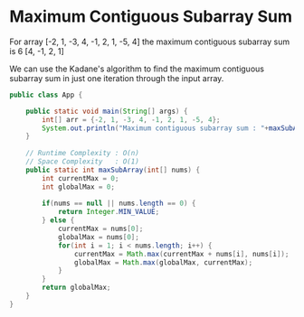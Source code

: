# Maximum Contiguous Subarray Sum

For array [-2, 1, -3, 4, -1, 2, 1, -5, 4] the maximum contiguous subarray sum is 6 [4, -1, 2, 1]

We can use the Kadane's algorithm to find the maximum contiguous subarray sum in just one iteration through the input array.

```java
public class App {

	public static void main(String[] args) {
        int[] arr = {-2, 1, -3, 4, -1, 2, 1, -5, 4};
        System.out.println("Maximum contiguous subarray sum : "+maxSubArray(arr)); // 6
	}
	
	// Runtime Complexity : O(n)
	// Space Complexity   : O(1)
	public static int maxSubArray(int[] nums) {
		int currentMax = 0;
		int globalMax = 0;
		
		if(nums == null || nums.length == 0) {
			return Integer.MIN_VALUE;
		} else {
			currentMax = nums[0];
			globalMax = nums[0];
			for(int i = 1; i < nums.length; i++) {
				currentMax = Math.max(currentMax + nums[i], nums[i]);
				globalMax = Math.max(globalMax, currentMax);		
			}
		}
		return globalMax;
	}
}

```
